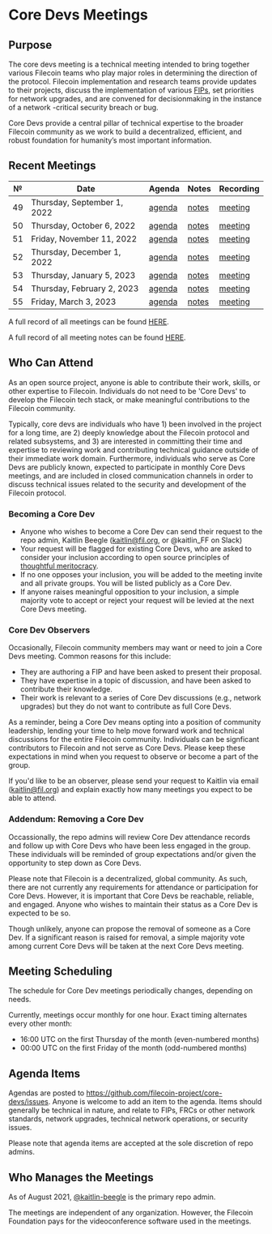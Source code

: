 # Core Devs Meetings

## Purpose
The core devs meeting is a technical meeting intended to bring together various Filecoin teams who play major roles in determining the direction of the protocol. Filecoin implementation and research teams provide updates to their projects, discuss the implementation of various [FIPs](https://github.com/filecoin-project/FIPs), set priorities for network upgrades, and are convened for decisionmaking in the instance of a network -critical security breach or bug. 

Core Devs provide a central pillar of technical expertise to the broader Filecoin community as we work to build a decentralized, efficient, and robust foundation for humanity’s most important information.

## Recent Meetings

 №  | Date                             | Agenda         |Notes          | Recording            |
--- | -------------------------------- | -------------- |-------------- | -------------------- |
49 | Thursday, September 1, 2022      | [agenda](https://github.com/filecoin-project/core-devs/issues/110) | [notes](https://github.com/filecoin-project/tpm/blob/master/Core%20Dev%20Meetings/Meeting%200049.md) | [meeting](https://www.youtube.com/watch?v=Zm1eNpGK6Zw) |
50 | Thursday, October 6, 2022      | [agenda](https://github.com/filecoin-project/tpm/issues/111) | [notes](https://github.com/filecoin-project/tpm/blob/master/Core%20Dev%20Meetings/Meeting%200050.md)| [meeting](https://www.youtube.com/watch?v=pvrGxhelIkU) |
51 | Friday, November 11, 2022      | [agenda](https://github.com/filecoin-project/tpm/issues/120) | [notes](https://github.com/filecoin-project/tpm/blob/master/Core%20Dev%20Meetings/Meeting0051.md)| [meeting](https://www.youtube.com/watch?v=NaaJ-pqzMxE) |
52 | Thursday, December 1, 2022      | [agenda](https://github.com/filecoin-project/tpm/issues/122) | [notes](https://github.com/filecoin-project/tpm/blob/master/Core%20Dev%20Meetings/Meeting0052.md)| [meeting](https://youtu.be/v_ljI98Xrl8) |
53 | Thursday, January 5, 2023      | [agenda](https://github.com/filecoin-project/tpm/issues/124) | [notes](https://github.com/filecoin-project/tpm/blob/master/Core%20Dev%20Meetings/Meeting%200053.md)| [meeting](https://youtu.be/MRV6f7jwVE0) |
54 | Thursday, February 2, 2023      | [agenda](https://github.com/filecoin-project/core-devs/issues/125) | [notes](https://github.com/filecoin-project/core-devs/blob/master/Core%20Dev%20Meetings/Meeting0054.md)| [meeting](https://youtu.be/5OxUyx_nrJA) |
55 | Friday, March 3, 2023      | [agenda](https://github.com/filecoin-project/core-devs/issues/131) | [notes](https://github.com/filecoin-project/core-devs/blob/master/Core%20Dev%20Meetings/Meeting0055.md)| [meeting](https://youtu.be/6Bz8-jK3K18) |

A full record of all meetings can be found [HERE](https://www.youtube.com/@FilecoinProject). 

A full record of all meeting notes can be found [HERE](https://github.com/filecoin-project/core-devs/tree/master/Core%20Dev%20Meetings). 

## Who Can Attend
As an open source project, anyone is able to contribute their work, skills, or other expertise to Filecoin.  Individuals do not need to be 'Core Devs' to develop the Filecoin tech stack, or make meaningful contributions to the Filecoin community. 

Typically, core devs are individuals who have 1) been involved in the project for a long time, are 2) deeply knowledge about the Filecoin protocol and related subsystems, and 3) are interested in committing their time and expertise to reviewing work and contributing technical guidance outside of their immediate work domain. Furthermore, individuals who serve as Core Devs are publicly known, expected to participate in monthly Core Devs meetings, and are included in closed communication channels in order to discuss technical issues related to the security and development of the Filecoin protocol. 

### Becoming a Core Dev
* Anyone who wishes to become a Core Dev can send their request to the repo admin, Kaitlin Beegle (kaitlin@fil.org, or @kaitlin_FF on Slack) 
* Your request will be flagged for existing Core Devs, who are asked to consider your inclusion according to open source principles of [thoughtful meritocracy](https://postmeritocracy.org/). 
* If no one opposes your inclusion, you will be added to the meeting invite and all private groups.  You will be listed publicly as a Core Dev. 
* If anyone raises meaningful opposition to your inclusion, a simple majority vote to accept or reject your request will be levied at the next Core Devs meeting.

### Core Dev Observers
Occasionally, Filecoin community members may want or need to join a Core Devs meeting.  Common reasons for this include: 
   * They are authoring a FIP and have been asked to present their proposal. 
   * They have expertise in a topic of discussion, and have been asked to contribute their knowledge. 
   * Their work is relevant to a series of Core Dev discussions (e.g., network upgrades) but they do not want to contribute as full Core Devs. 

As a reminder, being a Core Dev means opting into a position of community leadership, lending your time to help move forward work and technical discussions for the entire Filecoin community.  Individuals can be signficant contributors to Filecoin and not serve as Core Devs. Please keep these expectations in mind when you request to observe or become a part of the group. 

If you'd like to be an observer, please send your request to Kaitlin via email (kaitlin@fil.org) and explain exactly how many meetings you expect to be able to attend. 

### Addendum: Removing a Core Dev
Occassionally, the repo admins will review Core Dev attendance records and follow up with Core Devs who have been less engaged in the group.  These individuals will be reminded of group expectations and/or given the opportunity to step down as Core Devs. 

Please note that Filecoin is a decentralized, global community.  As such, there are not currently any requirements for attendance or participation for Core Devs.  However, it is important that Core Devs be reachable, reliable, and engaged.  Anyone who wishes to maintain their status as a Core Dev is expected to be so. 

Though unlikely, anyone can propose the removal of someone as a Core Dev.  If a significant reason is raised for removal, a simple majority vote among current Core Devs will be taken at the next Core Devs meeting. 

## Meeting Scheduling 
The schedule for Core Dev meetings periodically changes, depending on needs. 

Currently, meetings occur monthly for one hour.  Exact timing alternates every other month: 
* 16:00 UTC on the first Thursday of the month (even-numbered months) 
* 00:00 UTC on the first Friday of the month (odd-numbered months) 

## Agenda Items
Agendas are posted to https://github.com/filecoin-project/core-devs/issues. Anyone is welcome to add an item to the agenda.  Items should generally be technical in nature, and relate to FIPs, FRCs or other network standards, network upgrades, technical network operations, or security issues. 

Please note that agenda items are accepted at the sole discretion of repo admins. 

## Who Manages the Meetings
As of August 2021, [@kaitlin-beegle](https://github.com/kaitlin-beegle) is the primary repo admin.  

The meetings are independent of any organization. However, the Filecoin Foundation pays for the videoconference software used in the meetings. 


